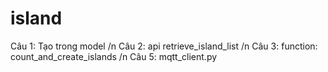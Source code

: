 # island

Câu 1: Tạo trong model /n
Câu 2: api retrieve_island_list /n
Câu 3: function: count_and_create_islands /n
Câu 5: mqtt_client.py
